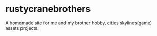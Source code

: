 # rustycranebrothers
A homemade site for me and my brother hobby, cities skylines(game) assets projects.
